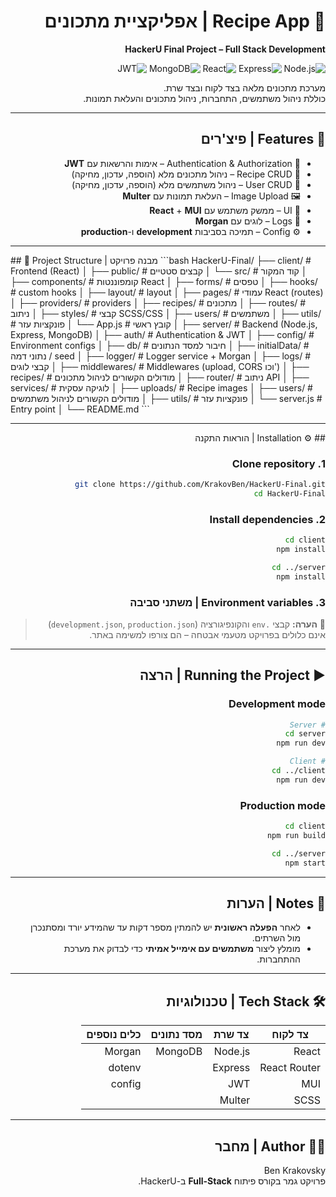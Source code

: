 <div dir="rtl" align="right">

# 🍲 Recipe App | אפליקציית מתכונים  
**HackerU Final Project – Full Stack Development**  

![Node.js](https://img.shields.io/badge/Node.js-339933?style=flat&logo=node.js&logoColor=white)
![Express](https://img.shields.io/badge/Express.js-000000?style=flat&logo=express&logoColor=white)
![React](https://img.shields.io/badge/React-20232A?style=flat&logo=react&logoColor=61DAFB)
![MongoDB](https://img.shields.io/badge/MongoDB-4EA94B?style=flat&logo=mongodb&logoColor=white)
![JWT](https://img.shields.io/badge/JWT-000000?style=flat&logo=jsonwebtokens&logoColor=white)

מערכת מתכונים מלאה בצד לקוח ובצד שרת.  
כוללת ניהול משתמשים, התחברות, ניהול מתכונים והעלאת תמונות.  

---

## 🚀 Features | פיצ'רים
- 🔐 Authentication & Authorization – אימות והרשאות עם **JWT**
- 📖 Recipe CRUD – ניהול מתכונים מלא (הוספה, עדכון, מחיקה)
- 🙋 User CRUD – ניהול משתמשים מלא (הוספה, עדכון, מחיקה)
- 🖼️ Image Upload – העלאת תמונות עם **Multer**
- 🎨 UI – ממשק משתמש עם **React** + **MUI**
- 📝 Logs – לוגים עם **Morgan**
- ⚙️ Config – תמיכה בסביבות **development** ו-**production**

---

</div>
<div dir="ltr" align="left">
## 📂 Project Structure | מבנה פרויקט
```bash
HackerU-Final/
├── client/                 # Frontend (React)
│   ├── public/             # קבצים סטטיים
│   └── src/                # קוד המקור
│       ├── components/     # קומפוננטות React
│       ├── forms/          # טפסים
│       ├── hooks/          # custom hooks
│       ├── layout/         # layout
│       ├── pages/          # עמודי React (routes)
│       ├── providers/      # providers
│       ├── recipes/        # מתכונים
│       ├── routes/         # ניתוב
│       ├── styles/         # קבצי SCSS/CSS
│       ├── users/          # משתמשים
│       ├── utils/          # פונקציות עזר
│       └── App.js          # קובץ ראשי
│
├── server/                 # Backend (Node.js, Express, MongoDB)
│   ├── auth/               # Authentication & JWT
│   ├── config/             # Environment configs
│   ├── db/                 # חיבור למסד הנתונים
│   ├── initialData/        # נתוני דמה / seed
│   ├── logger/             # Logger service + Morgan
│   ├── logs/               # קבצי לוגים
│   ├── middlewares/        # Middlewares (upload, CORS וכו')
│   ├── recipes/            # מודולים הקשורים לניהול מתכונים
│   ├── router/             # ניתוב API
│   ├── services/           # לוגיקה עסקית
│   ├── uploads/            # Recipe images
│   ├── users/              # מודולים הקשורים לניהול משתמשים
│   ├── utils/              # פונקציות עזר
│   └── server.js           # Entry point
│
└── README.md
```

---
</div>

<div dir="rtl" align="right">
## ⚙️ Installation | הוראות התקנה

### 1. Clone repository
```bash
git clone https://github.com/KrakovBen/HackerU-Final.git
cd HackerU-Final
```

### 2. Install dependencies
```bash
cd client
npm install

cd ../server
npm install
```

### 3. Environment variables | משתני סביבה
> 📝 **הערה:** קבצי `.env` והקונפיגורציה (`development.json`, `production.json`)  
> אינם כלולים בפרויקט מטעמי אבטחה – הם צורפו למשימה באתר.  

---

## ▶️ Running the Project | הרצה

### Development mode
```bash
# Server
cd server
npm run dev

# Client
cd ../client
npm run dev
```

### Production mode
```bash
cd client
npm run build

cd ../server
npm start
```

---

## 🔑 Notes | הערות
- לאחר **הפעלה ראשונית** יש להמתין מספר דקות עד שהמידע יורד ומסתנכרן מול השרתים.  
- מומלץ ליצור **משתמשים עם אימייל אמיתי** כדי לבדוק את מערכת ההתחברות.  

---

## 🛠️ Tech Stack | טכנולוגיות
| צד לקוח | צד שרת | מסד נתונים | כלים נוספים |
|---------|---------|-------------|-------------|
| React   | Node.js | MongoDB     | Morgan      |
| React Router | Express |         | dotenv      |
| MUI     | JWT     |             | config      |
| SCSS    | Multer  |             |             |

---

## 👨‍💻 Author | מחבר
Ben Krakovsky  
פרויקט גמר בקורס פיתוח **Full-Stack** ב-HackerU.

</div>
